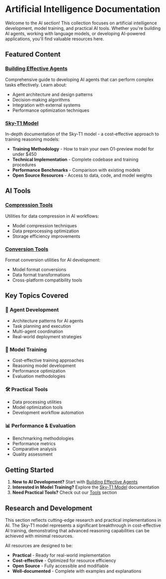 # Artificial Intelligence Documentation

Welcome to the AI section! This collection focuses on artificial intelligence development, model training, and practical AI tools. Whether you're building AI agents, working with language models, or developing AI-powered applications, you'll find valuable resources here.

## Featured Content

### [Building Effective Agents](building-effective-agents.md)

Comprehensive guide to developing AI agents that can perform complex tasks effectively. Learn about:

- Agent architecture and design patterns
- Decision-making algorithms
- Integration with external systems
- Performance optimization techniques

### [Sky-T1 Model](sky-t1.md)

In-depth documentation of the Sky-T1 model - a cost-effective approach to training reasoning models:

- **Training Methodology** - How to train your own O1-preview model for under $450
- **Technical Implementation** - Complete codebase and training procedures
- **Performance Benchmarks** - Comparison with existing models
- **Open Source Resources** - Access to data, code, and model weights

## AI Tools

### [Compression Tools](tools/compress.md)

Utilities for data compression in AI workflows:

- Model compression techniques
- Data preprocessing optimization
- Storage efficiency improvements

### [Conversion Tools](tools/convert.md)

Format conversion utilities for AI development:

- Model format conversions
- Data format transformations
- Cross-platform compatibility tools

## Key Topics Covered

### 🧠 **Agent Development**

- Architecture patterns for AI agents
- Task planning and execution
- Multi-agent coordination
- Real-world deployment strategies

### 🎯 **Model Training**

- Cost-effective training approaches
- Reasoning model development
- Performance optimization
- Evaluation methodologies

### 🛠️ **Practical Tools**

- Data processing utilities
- Model optimization tools
- Development workflow automation

### 📊 **Performance & Evaluation**

- Benchmarking methodologies
- Performance metrics
- Comparative analysis
- Quality assessment

## Getting Started

1. **New to AI Development?** Start with [Building Effective Agents](building-effective-agents.md)
2. **Interested in Model Training?** Explore the [Sky-T1 Model](sky-t1.md) documentation
3. **Need Practical Tools?** Check out our [Tools](tools/) section

## Research and Development

This section reflects cutting-edge research and practical implementations in AI. The Sky-T1 model represents a significant breakthrough in cost-effective AI training, demonstrating that advanced reasoning capabilities can be achieved with minimal resources.

All resources are designed to be:

- **Practical** - Ready for real-world implementation
- **Cost-effective** - Optimized for resource efficiency
- **Open Source** - Fully accessible and modifiable
- **Well-documented** - Complete with examples and explanations
